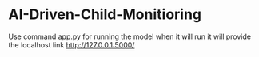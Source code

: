 # AI-Driven-Child-Monitioring
Use command app.py for running the model when it will run it will provide the localhost link 
http://127.0.0.1:5000/

